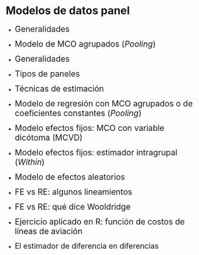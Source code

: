 # Modelos de datos panel
- <span style="font-size:150%">Generalidades</span>

- <span style="font-size:150%">Modelo de MCO agrupados (*Pooling*)</span>

- <span style="font-size:150%">Generalidades</span>

- <span style="font-size:150%">Tipos de paneles</span>

- <span style="font-size:150%">Técnicas de estimación</span>

- <span style="font-size:150%">Modelo de regresión con MCO agrupados o de coeficientes constantes (*Pooling*)</span>

- <span style="font-size:150%">Modelo efectos fijos: MCO con variable dicótoma (MCVD)</span>

- <span style="font-size:150%">Modelo efectos fijos: estimador intragrupal (*Within*)</span>

- <span style="font-size:150%">Modelo de efectos aleatorios</span>

- <span style="font-size:150%">FE vs RE: algunos lineamientos</span>

- <span style="font-size:150%">FE vs RE: qué dice Wooldridge</span>

- <span style="font-size:150%"> Ejercicio aplicado en R: función de costos de líneas de aviación</span>

- <span style="font-size:140%">El estimador de diferencia en diferencias</span>